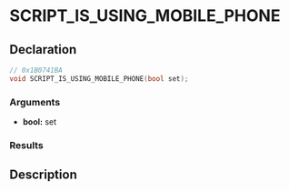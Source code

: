 # SCRIPT_IS_USING_MOBILE_PHONE

## Declaration
```cpp
// 0x1B0741BA
void SCRIPT_IS_USING_MOBILE_PHONE(bool set);
```

### Arguments
- **bool:** set

### Results

## Description
